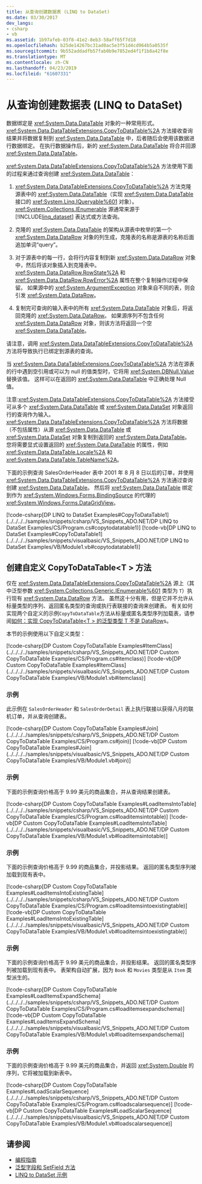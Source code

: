 ```yaml
---
title: 从查询创建数据表 (LINQ to DataSet)
ms.date: 03/30/2017
dev_langs:
- csharp
- vb
ms.assetid: 1b97afeb-03f8-41e2-8eb3-58aff65f7d18
ms.openlocfilehash: b25de14267bc31ad0ac5e3f51d4cd964b5a0535f
ms.sourcegitcommit: 9b552addadfb57fab0b9e7852ed4f1f1b8a42f8e
ms.translationtype: MT
ms.contentlocale: zh-CN
ms.lasthandoff: 04/23/2019
ms.locfileid: "61607331"
---
```

# <a name="creating-a-datatable-from-a-query-linq-to-dataset"></a>从查询创建数据表 (LINQ to DataSet)
数据绑定是 <xref:System.Data.DataTable> 对象的一种常用形式。 <xref:System.Data.DataTableExtensions.CopyToDataTable%2A> 方法接收查询结果并将数据复制到 <xref:System.Data.DataTable> 中，后者随后会使用该数据进行数据绑定。 在执行数据操作后，新的 <xref:System.Data.DataTable> 将合并回源 <xref:System.Data.DataTable>。  
  
 <xref:System.Data.DataTableExtensions.CopyToDataTable%2A> 方法使用下面的过程来通过查询创建 <xref:System.Data.DataTable>：  
  
1. <xref:System.Data.DataTableExtensions.CopyToDataTable%2A> 方法克隆源表中的 <xref:System.Data.DataTable>（实现 <xref:System.Data.DataTable> 接口的 <xref:System.Linq.IQueryable%601> 对象）。 <xref:System.Collections.IEnumerable> 源通常来源于 [!INCLUDE[linq_dataset](../../../../includes/linq-dataset-md.md)] 表达式或方法查询。  
  
2. 克隆的 <xref:System.Data.DataTable> 的架构从源表中枚举的第一个 <xref:System.Data.DataRow> 对象的列生成，克隆表的名称是源表的名称后面追加单词“query”。  
  
3. 对于源表中的每一行，会将行内容复制到新 <xref:System.Data.DataRow> 对象中，然后将该对象插入到克隆表中。 <xref:System.Data.DataRow.RowState%2A> 和 <xref:System.Data.DataRow.RowError%2A> 属性在整个复制操作过程中保留。 如果源中的 <xref:System.ArgumentException> 对象来自不同的表，则会引发 <xref:System.Data.DataRow>。  
  
4. 复制完可查询的输入表中的所有 <xref:System.Data.DataTable> 对象后，将返回克隆的 <xref:System.Data.DataRow>。 如果源序列不包含任何 <xref:System.Data.DataRow> 对象，则该方法将返回一个空 <xref:System.Data.DataTable>。  
  
 请注意，调用 <xref:System.Data.DataTableExtensions.CopyToDataTable%2A> 方法将导致执行已绑定到源表的查询。  
  
 当 <xref:System.Data.DataTableExtensions.CopyToDataTable%2A> 方法在源表的行中遇到空引用或可以为 null 的值类型时，它将用 <xref:System.DBNull.Value> 替换该值。 这样可以在返回的 <xref:System.Data.DataTable> 中正确处理 Null 值。  
  
 注意:<xref:System.Data.DataTableExtensions.CopyToDataTable%2A> 方法接受可从多个 <xref:System.Data.DataTable> 或 <xref:System.Data.DataSet> 对象返回行的查询作为输入。 <xref:System.Data.DataTableExtensions.CopyToDataTable%2A> 方法将数据（不包括属性）从源 <xref:System.Data.DataTable> 或 <xref:System.Data.DataSet> 对象复制到返回的 <xref:System.Data.DataTable>。 您将需要显式设置返回的 <xref:System.Data.DataTable> 的属性，例如 <xref:System.Data.DataTable.Locale%2A> 和 <xref:System.Data.DataTable.TableName%2A>。  
  
 下面的示例查询 SalesOrderHeader 表中 2001 年 8 月 8 日以后的订单，并使用 <xref:System.Data.DataTableExtensions.CopyToDataTable%2A> 方法通过查询创建 <xref:System.Data.DataTable>。 然后将 <xref:System.Data.DataTable> 绑定到作为 <xref:System.Windows.Forms.BindingSource> 的代理的 <xref:System.Windows.Forms.DataGridView>。  
  
 [!code-csharp[DP LINQ to DataSet Examples#CopyToDataTable1](../../../../samples/snippets/csharp/VS_Snippets_ADO.NET/DP LINQ to DataSet Examples/CS/Program.cs#copytodatatable1)]
 [!code-vb[DP LINQ to DataSet Examples#CopyToDataTable1](../../../../samples/snippets/visualbasic/VS_Snippets_ADO.NET/DP LINQ to DataSet Examples/VB/Module1.vb#copytodatatable1)]  
  
## <a name="creating-a-custom-copytodatatablet-method"></a>创建自定义 CopyToDataTable\<T > 方法  
 仅在 <xref:System.Data.DataTableExtensions.CopyToDataTable%2A> 源上（其中泛型参数 <xref:System.Collections.Generic.IEnumerable%601> 类型为 `T`）执行现有 <xref:System.Data.DataRow> 方法。 虽然这十分有用，但是它并不允许从标量类型的序列、返回匿名类型的查询或执行表联接的查询来创建表。 有关如何实现两个自定义的示例`CopyToDataTable`方法从标量或匿名类型序列加载表，请参阅[如何：实现 CopyToDataTable\<T > 的泛型类型 T 不是 DataRow](../../../../docs/framework/data/adonet/implement-copytodatatable-where-type-not-a-datarow.md)s。  
  
 本节的示例使用以下自定义类型：  
  
 [!code-csharp[DP Custom CopyToDataTable Examples#ItemClass](../../../../samples/snippets/csharp/VS_Snippets_ADO.NET/DP Custom CopyToDataTable Examples/CS/Program.cs#itemclass)]
 [!code-vb[DP Custom CopyToDataTable Examples#ItemClass](../../../../samples/snippets/visualbasic/VS_Snippets_ADO.NET/DP Custom CopyToDataTable Examples/VB/Module1.vb#itemclass)]  
  
### <a name="example"></a>示例  
 此示例在 `SalesOrderHeader` 和 `SalesOrderDetail` 表上执行联接以获得八月的联机订单，并从查询创建表。  
  
 [!code-csharp[DP Custom CopyToDataTable Examples#Join](../../../../samples/snippets/csharp/VS_Snippets_ADO.NET/DP Custom CopyToDataTable Examples/CS/Program.cs#join)]
 [!code-vb[DP Custom CopyToDataTable Examples#Join](../../../../samples/snippets/visualbasic/VS_Snippets_ADO.NET/DP Custom CopyToDataTable Examples/VB/Module1.vb#join)]  
  
### <a name="example"></a>示例  
 下面的示例查询价格高于 9.99 美元的商品集合，并从查询结果创建表。  
  
 [!code-csharp[DP Custom CopyToDataTable Examples#LoadItemsIntoTable](../../../../samples/snippets/csharp/VS_Snippets_ADO.NET/DP Custom CopyToDataTable Examples/CS/Program.cs#loaditemsintotable)]
 [!code-vb[DP Custom CopyToDataTable Examples#LoadItemsIntoTable](../../../../samples/snippets/visualbasic/VS_Snippets_ADO.NET/DP Custom CopyToDataTable Examples/VB/Module1.vb#loaditemsintotable)]  
  
### <a name="example"></a>示例  
 下面的示例查询价格高于 9.99 的商品集合，并投影结果。 返回的匿名类型序列被加载到现有表中。  
  
 [!code-csharp[DP Custom CopyToDataTable Examples#LoadItemsIntoExistingTable](../../../../samples/snippets/csharp/VS_Snippets_ADO.NET/DP Custom CopyToDataTable Examples/CS/Program.cs#loaditemsintoexistingtable)]
 [!code-vb[DP Custom CopyToDataTable Examples#LoadItemsIntoExistingTable](../../../../samples/snippets/visualbasic/VS_Snippets_ADO.NET/DP Custom CopyToDataTable Examples/VB/Module1.vb#loaditemsintoexistingtable)]  
  
### <a name="example"></a>示例  
 下面的示例查询价格高于 9.99 美元的商品集合，并投影结果。 返回的匿名类型序列被加载到现有表中。 表架构自动扩展，因为 `Book` 和 `Movies` 类型是从 `Item` 类型派生的。  
  
 [!code-csharp[DP Custom CopyToDataTable Examples#LoadItemsExpandSchema](../../../../samples/snippets/csharp/VS_Snippets_ADO.NET/DP Custom CopyToDataTable Examples/CS/Program.cs#loaditemsexpandschema)]
 [!code-vb[DP Custom CopyToDataTable Examples#LoadItemsExpandSchema](../../../../samples/snippets/visualbasic/VS_Snippets_ADO.NET/DP Custom CopyToDataTable Examples/VB/Module1.vb#loaditemsexpandschema)]  
  
### <a name="example"></a>示例  
 下面的示例查询价格高于 9.99 美元的商品集合，并返回 <xref:System.Double> 的序列，它将被加载到新表中。  
  
 [!code-csharp[DP Custom CopyToDataTable Examples#LoadScalarSequence](../../../../samples/snippets/csharp/VS_Snippets_ADO.NET/DP Custom CopyToDataTable Examples/CS/Program.cs#loadscalarsequence)]
 [!code-vb[DP Custom CopyToDataTable Examples#LoadScalarSequence](../../../../samples/snippets/visualbasic/VS_Snippets_ADO.NET/DP Custom CopyToDataTable Examples/VB/Module1.vb#loadscalarsequence)]  
  
## <a name="see-also"></a>请参阅

- [编程指南](../../../../docs/framework/data/adonet/programming-guide-linq-to-dataset.md)
- [泛型字段和 SetField 方法](../../../../docs/framework/data/adonet/generic-field-and-setfield-methods-linq-to-dataset.md)
- [LINQ to DataSet 示例](../../../../docs/framework/data/adonet/linq-to-dataset-examples.md)
